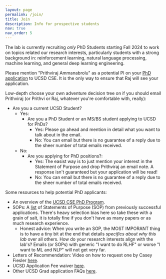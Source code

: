 ```yaml
---
layout: page
permalink: /join/
title: Join
description: Info for prospective students
nav: true
nav_order: 5
---
```

The lab is currently recruiting *only* PhD Students starting Fall 2024 to work on topics related our research interests, particularly students with a strong background in: reinforcement learning, natural language processing, machine learning, and general deep learning engineering.

Please mention "Prithviraj Ammanabrolu" as a potential PI on your [PhD application](https://cse.ucsd.edu/graduate/admissions) to UCSD CSE. 
It is the only way to ensure that Raj will see your application.

Low-depth choose your own adventure decision tree on if you should email Prithviraj (or Prithvi or Raj, whatever you're comfortable with, really):
- Are you a current UCSD Student?
  - Yes: 
    - Are you a PhD Student or an MS/BS student applying to UCSD for PhDs?
      - Yes: Please go ahead and mention in detail what you want to talk about in the email.
      - No: You can email but there is no guarantee of a reply due to the sheer number of total emails received. 
  - No:
    - Are you applying for PhD positions?:
      - Yes: The easist way is to just mention your interest in the Statement of Purpose and drop Prithviraj an email note. A response isn't guaranteed but your application will be read!
      - No: You can email but there is no guarantee of a reply due to the sheer number of total emails received.

Some resources to help potential PhD applicants:
- An overview of the [UCSD CSE PhD Program](https://cse.ucsd.edu/graduate/doctoral-programs-computer-science-and-engineering).
- SOPs: A [list](https://cs-sop.notion.site/cs-sop/CS-PhD-Statements-of-Purpose-df39955313834889b7ac5411c37b958d) of Statements of Purpose (SOP) from previously successful applications. There's heavy selection bias here so take these with a grain of salt, it is totally fine if you don't have as many papers or as much research experience.
  - Honest advice: When you write an SOP, the MOST IMPORANT thing is to have a tiny bit at the end that details *specifics about why this lab* over all others. How do your research interests align with the lab's? Emails (or SOPs) with generic "I want to do RLHF" or worse "I want to ML and NLP" will not get very far.
- Letters of Recommendation: Video on how to request one by Casey Fiesler [here](https://www.youtube.com/watch?v=G17HyFybvKM).
- UCSD Application Fee waiver [here](https://grad.ucsd.edu/admissions/requirements/application-fee-and-fee-waiver/index.html).
- Other UCSD Grad application FAQs [here](https://cse.ucsd.edu/graduate/faqs/admissions).